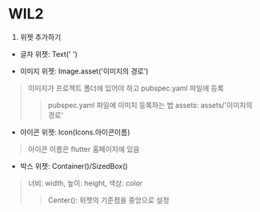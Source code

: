 # WIL2
1. 위젯 추가하기
 - 글자 위젯: Text(' ')
 
 - 이미지 위젯: Image.asset('이미지의 경로')
  > 이미지가 프로젝트 폴더에 있어야 하고 pubspec.yaml 파일에 등록
  >> pubspec.yaml 파일에 이미지 등록하는 법
    assets:
     assets/'이미지의 경로'
 
 - 아이콘 위젯: Icon(Icons.아이콘이름)
  > 아이콘 이름은 flutter 홈페이지에 있음
 
 - 박스 위젯: Container()/SizedBox()
  > 너비: width, 높이: height, 색상: color
  >> Center(): 위젯의 기준점을 중앙으로 설정
